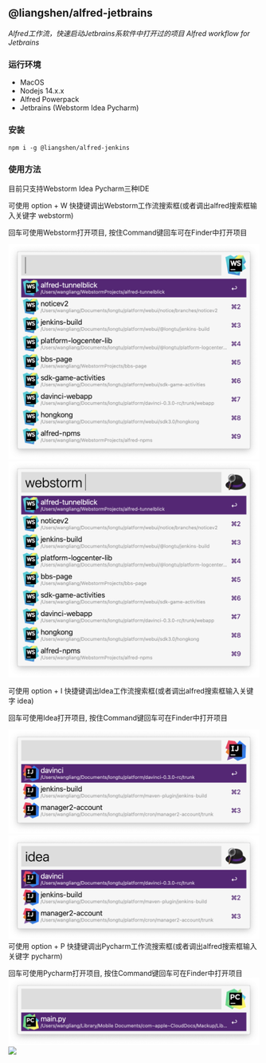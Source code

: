 ## @liangshen/alfred-jetbrains

*Alfred工作流，快速启动Jetbrains系软件中打开过的项目*
*Alfred workflow for Jetbrains*

### 运行环境

* MacOS
* Nodejs 14.x.x
* Alfred Powerpack
* Jetbrains (Webstorm Idea Pycharm)

### 安装

```
npm i -g @liangshen/alfred-jenkins
```

### 使用方法

目前只支持Webstorm Idea Pycharm三种IDE

可使用 option + W 快捷键调出Webstorm工作流搜索框(或者调出alfred搜索框输入关键字 webstorm)

回车可使用Webstorm打开项目, 按住Command键回车可在Finder中打开项目

![](./docs/webstorm.png)
![](./docs/webstorm2.png)

可使用 option + I 快捷键调出Idea工作流搜索框(或者调出alfred搜索框输入关键字 idea)

回车可使用Idea打开项目, 按住Command键回车可在Finder中打开项目

![](./docs/idea.png)
![](./docs/idea2.png)
可使用 option + P 快捷键调出Pycharm工作流搜索框(或者调出alfred搜索框输入关键字 pycharm)

回车可使用Pycharm打开项目, 按住Command键回车可在Finder中打开项目
![](./docs/pycharm.png)
![](./docs/pycharm2.png)


